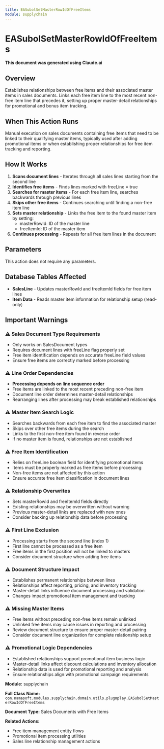 ```yaml
---
title: EASubolSetMasterRowIdOfFreeItems
module: supplychain
---
```



<div class='entity-flows'>

# EASubolSetMasterRowIdOfFreeItems

**This document was generated using Claude.ai**

## Overview

Establishes relationships between free items and their associated master items in sales documents. Links each free item line to the most recent non-free item line that precedes it, setting up proper master-detail relationships for promotional and bonus item tracking.

## When This Action Runs

Manual execution on sales documents containing free items that need to be linked to their qualifying master items, typically used after adding promotional items or when establishing proper relationships for free item tracking and reporting.

## How It Works

1. **Scans document lines** - Iterates through all sales lines starting from the second line
2. **Identifies free items** - Finds lines marked with freeLine = true
3. **Searches for master items** - For each free item line, searches backwards through previous lines
4. **Skips other free items** - Continues searching until finding a non-free item line
5. **Sets master relationship** - Links the free item to the found master item by setting:
   - masterRowId: ID of the master line
   - freeItemId: ID of the master item
6. **Continues processing** - Repeats for all free item lines in the document

## Parameters

This action does not require any parameters.

## Database Tables Affected

- **SalesLine** - Updates masterRowId and freeItemId fields for free item lines
- **Item Data** - Reads master item information for relationship setup (read-only)

## Important Warnings

### ⚠️ Sales Document Type Requirements
- Only works on SalesDocument types
- Requires document lines with freeLine flag properly set
- Free item identification depends on accurate freeLine field values
- Ensure free items are correctly marked before processing

### ⚠️ Line Order Dependencies
- **Processing depends on line sequence order**
- Free items are linked to the most recent preceding non-free item
- Document line order determines master-detail relationships
- Rearranging lines after processing may break established relationships

### ⚠️ Master Item Search Logic
- Searches backwards from each free item to find the associated master
- Skips over other free items during the search
- Links to the first non-free item found in reverse order
- If no master item is found, relationships are not established

### ⚠️ Free Item Identification
- Relies on freeLine boolean field for identifying promotional items
- Items must be properly marked as free items before processing
- Non-free items are not affected by this action
- Ensure accurate free item classification in document lines

### ⚠️ Relationship Overwrites
- Sets masterRowId and freeItemId fields directly
- Existing relationships may be overwritten without warning
- Previous master-detail links are replaced with new ones
- Consider backing up relationship data before processing

### ⚠️ First Line Exclusion
- Processing starts from the second line (index 1)
- First line cannot be processed as a free item
- Free items in the first position will not be linked to masters
- Consider document structure when adding free items

### ⚠️ Document Structure Impact
- Establishes permanent relationships between lines
- Relationships affect reporting, pricing, and inventory tracking
- Master-detail links influence document processing and validation
- Changes impact promotional item management and tracking

### ⚠️ Missing Master Items
- Free items without preceding non-free items remain unlinked
- Unlinked free items may cause issues in reporting and processing
- Review document structure to ensure proper master-detail pairing
- Consider document line organization for complete relationship setup

### ⚠️ Promotional Logic Dependencies
- Established relationships support promotional item business logic
- Master-detail links affect discount calculations and inventory allocation
- Relationship data is used for promotional reporting and analysis
- Ensure relationships align with promotional campaign requirements

**Module:** supplychain

**Full Class Name:** `com.namasoft.modules.supplychain.domain.utils.plugnplay.EASubolSetMasterRowIdOfFreeItems`

**Document Type:** Sales Documents with Free Items

**Related Actions:**
- Free item management entity flows
- Promotional item processing utilities
- Sales line relationship management actions


</div>

